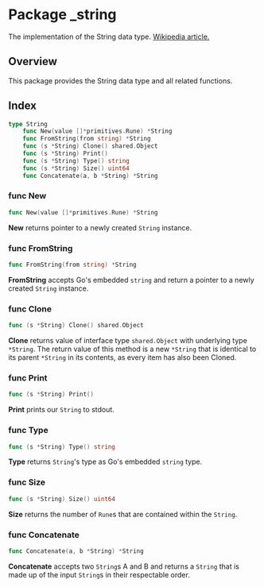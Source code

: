 # Package \_string

The implementation of the String data type.
[Wikipedia article.](https://en.wikipedia.org/wiki/String_(computer_science))



## Overview

This package provides the String data type and all related functions.



## Index

```go
type String
    func New(value []*primitives.Rune) *String
    func FromString(from string) *String
    func (s *String) Clone() shared.Object
    func (s *String) Print()
    func (s *String) Type() string
    func (s *String) Size() uint64
    func Concatenate(a, b *String) *String
```


### func New

```go
func New(value []*primitives.Rune) *String
```

**New** returns pointer to a newly created `String` instance.


### func FromString

```go
func FromString(from string) *String
```

**FromString** accepts Go's embedded `string` and return a pointer to a newly
created `String` instance.


### func Clone

```go
func (s *String) Clone() shared.Object
```

**Clone** returns value of interface type `shared.Object` with underlying type
`*String`. The return value of this method is a new `*String` that is identical
to its parent `*String` in its contents, as every item has also been Cloned.


### func Print

```go
func (s *String) Print()
```

**Print** prints our `String` to stdout.


### func Type

```go
func (s *String) Type() string
```

**Type** returns `String`'s type as Go's embedded `string` type.


### func Size

```go
func (s *String) Size() uint64
```

**Size** returns the number of `Rune`s that are contained within the `String`.


### func Concatenate

```go
func Concatenate(a, b *String) *String
```

**Concatenate** accepts two `String`s A and B and returns a `String` that is
made up of the input `String`s in their respectable order.
